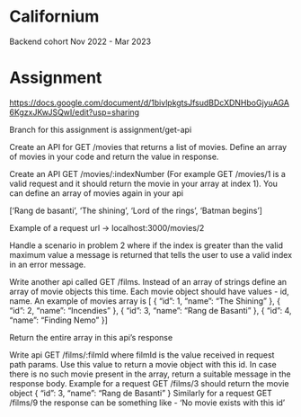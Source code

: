 # Californium

Backend cohort Nov 2022 - Mar 2023


# Assignment

https://docs.google.com/document/d/1bivlpkgtsJfsudBDcXDNHboGjyuAGA6KgzxJKwJSQwI/edit?usp=sharing


Branch for this assignment is assignment/get-api

Create an API for GET /movies that returns a list of movies. Define an array of movies in your code and return the value in response.
	
Create an API GET /movies/:indexNumber (For example GET /movies/1 is a valid request and it should return the movie in your array at index 1). You can define an array of movies again in your api


[‘Rang de basanti’, ‘The shining’, ‘Lord of the rings’, ‘Batman begins’]


Example of a request url -> localhost:3000/movies/2


Handle a scenario in problem 2 where if the index is greater than the valid maximum value a message is returned that tells the user to use a valid index in an error message.

Write another api called GET /films. Instead of an array of strings define an array of movie objects this time. Each movie object should have values - id, name. An example of movies array is 
[ {
 “id”: 1,
 “name”: “The Shining”
}, {
 “id”: 2,
 “name”: “Incendies”
}, {
 “id”: 3,
 “name”: “Rang de Basanti”
}, {
 “id”: 4,
 “name”: “Finding Nemo”
}]

Return the entire array in this api’s response


Write api GET /films/:filmId where filmId is the value received in request path params. Use this value to return a movie object with this id. In case there is no such movie present in the array, return a suitable message in the response body. Example for a request GET /films/3 should return the movie object 
{
 “id”: 3,
 “name”: “Rang de Basanti”
}
Similarly for a request GET /films/9 the response can be something like - ‘No movie exists with this id’
